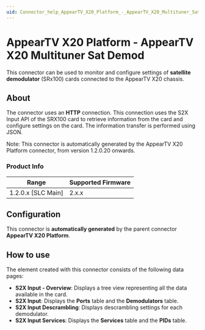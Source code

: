 ```yaml
---
uid: Connector_help_AppearTV_X20_Platform_-_AppearTV_X20_Multituner_Sat_Demod
---
```


# AppearTV X20 Platform - AppearTV X20 Multituner Sat Demod

This connector can be used to monitor and configure settings of **satellite demodulator** (SRx100) cards connected to the AppearTV X20 chassis.

## About

The connector uses an **HTTP** connection. This connection uses the S2X Input API of the SRX100 card to retrieve information from the card and configure settings on the card. The information transfer is performed using JSON.

Note: This connector is automatically generated by the AppearTV X20 Platform connector, from version 1.2.0.20 onwards.

### Product Info

| Range              | Supported Firmware   |
|----------------------|------------------------|
| 1.2.0.x [SLC Main]   | 2.x.x                  |

## Configuration

This connector is **automatically generated** by the parent connector **AppearTV X20 Platform**.

## How to use

The element created with this connector consists of the following data pages:

- **S2X Input - Overview**: Displays a tree view representing all the data available in the card.
- **S2X Input**: Displays the **Ports** table and the **Demodulators** table.
- **S2X Input Descrambling**: Displays descrambling settings for each demodulator.
- **S2X Input Services**: Displays the **Services** table and the **PIDs** table.

